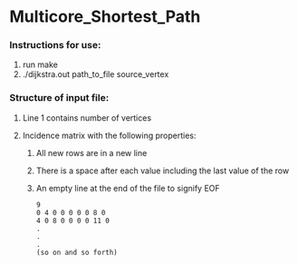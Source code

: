 # Multicore_Shortest_Path
### Instructions for use:
1. run make
2. ./dijkstra.out path_to_file source_vertex

### Structure of input file:
1. Line 1 contains number of vertices

2. Incidence matrix with the following properties:
    1. All new rows are in a new line
    2. There is a space after each value including the last value of the row
    3. An empty line at the end of the file to signify EOF
		
		```e.g:
		9
		0 4 0 0 0 0 0 8 0 
		4 0 8 0 0 0 0 11 0 
		.
		.
		.
		(so on and so forth) 
		
		```
